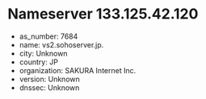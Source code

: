 # Nameserver 133.125.42.120

* as_number: 7684
* name: vs2.sohoserver.jp.
* city: Unknown
* country: JP
* organization: SAKURA Internet Inc.
* version: Unknown
* dnssec: Unknown

